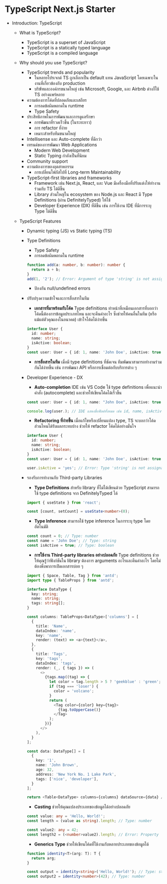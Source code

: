 # TypeScript Next.js Starter

- Introduction: TypeScript

  - What is TypeScript?
    - TypeScript is a superset of JavaScript
    - TypeScript is a statically typed language
    - TypeScript is a compiled language
  - Why should you use TypeScript?
    - TypeScript trends and popularity
      - ในหลายโปรเจกต์ TS ถูกเลือกเป็น default แทน JavaScript โดยเฉพาะในงานที่เกี่ยวข้องกับ production
      - บริษัทและองค์กรขนาดใหญ่ เช่น Microsoft, Google, และ Airbnb ต่างก็ใช้ TS อย่างแพร่หลาย
    - ความต้องการโค้ดที่ปลอดภัยและเสถียร
      - การลดข้อผิดพลาดใน runtime
      - Type Safety
    - ประสิทธิภาพในการพัฒนาและการดูแลรักษา
      - การพัฒนาที่รวดเร็วขึ้น (ในระยะยาว)
      - การ refactor ที่ง่าย
      - เหมาะสำหรับทีมขนาดใหญ่
    - Intellisense และ Auto-complete ที่ดีกว่า
    - เทรนด์ของการพัฒนา Web Applications
      - Modern Web Development
      - Static Typing กำลังเป็นที่นิยม
    - Community support
    - ความต้องการของอุตสาหกรรม
      - การเปลี่ยนโฟกัสไปที่ Long-term Maintainability
    - TypeScript-first libraries and frameworks
      - Framework เช่น Next.js, React, และ Vue มีเครื่องมือที่ปรับแต่งให้ทำงานร่วมกับ TS ได้ดีขึ้น
      - Library ส่วนใหญ่ใน ecosystem ของ Node.js และ React มี Type Definitions (ผ่าน DefinitelyTyped) ให้ใช้
      - Developer Experience (DX) ที่ดีขึ้น เช่น การใช้งาน IDE ที่มีการระบุ Type ได้ดีขึ้น
  - TypeScript Features

    - Dynamic typing (JS) vs Static typing (TS)
    - Type Definitions

      - Type Safety
      - การลดข้อผิดพลาดใน runtime

      ```typescript
      function add(a: number, b: number): number {
        return a + b;
      }
      add(1, '2'); // Error: Argument of type 'string' is not assignable to parameter of type 'number'.
      ```

      - ป้องกัน null/undefined errors

    - ปรับปรุงความเข้าใจและการสื่อสารในทีม

      - **เอกสารที่มาพร้อมกับโค้ด** Type definitions ทำหน้าที่เหมือนเอกสารที่บอกว่าโค้ดนี้ต้องการข้อมูลประเภทไหน และจะคืนค่าอะไร ซึ่งช่วยให้คนอื่นในทีม (หรือแม้แต่ตัวคุณเองในอนาคต) เข้าใจโค้ดได้ง่ายขึ้น

      ```typescript
      interface User {
        id: number;
        name: string;
        isActive: boolean;
      }
      const user: User = { id: 1, name: 'John Doe', isActive: true };
      ```

      - **การสื่อสารในทีม** เมื่อมี type definitions ที่ชัดเจน ทีมพัฒนาสามารถทำงานร่วมกันได้ง่ายขึ้น เช่น การพัฒนา API หรือการเชื่อมต่อกับบริการต่าง ๆ

    - Developer Experience - DX

      - **Auto-completion** IDE เช่น VS Code ใช้ type definitions เพื่อแนะนำคำสั่ง (autocomplete) และช่วยให้เขียนโค้ดได้เร็วขึ้น

      ```typescript
      const user: User = { id: 1, name: "John Doe", isActive: true };

      console.log(user.); // IDE แสดงชื่อฟิลด์ทั้งหมด เช่น id, name, isActive
      ```

      - **Refactoring ที่ง่ายขึ้น** เมื่อแก้ไขหรือเปลี่ยนแปลง type, TS จะบอกว่าโค้ดส่วนไหนได้รับผลกระทบบ้าง ช่วยให้ refactor โค้ดได้อย่างมั่นใจ

      ```typescript
      interface User {
        id: number;
        name: string;
        isActive: boolean;
      }
      const user: User = { id: 1, name: 'John Doe', isActive: true };

      user.isActive = 'yes'; // Error: Type 'string' is not assignable to type 'boolean'.
      ```

    - รองรับการทำงานกับ Third-party Libraries

      - **Type Definitions** สำหรับ library ที่ไม่ได้เขียนด้วย TypeScript สามารถใช้ type definitions จาก DefinitelyTyped ได้

      ```typescript
      import { useState } from 'react';

      const [count, setCount] = useState<number>(0);
      ```

      - **Type Inference** สามารถใช้ type inference ในการระบุ type โดยอัตโนมัติ

      ```typescript
      const count = 0; // Type: number
      const name = 'John Doe'; // Type: string
      const isActive = true; // Type: boolean
      ```

      - **การใช้งาน Third-party libraries อย่างปลอดภัย** Type definitions ช่วยให้คุณรู้ว่าฟังก์ชันใน library ต้องการ arguments อะไรและคืนค่าอะไร โดยไม่ต้องพึ่งพาการเปิดเอกสารบ่อย ๆ

      ```typescript
      import { Space, Table, Tag } from 'antd';
      import type { TableProps } from 'antd';

      interface DataType {
        key: string;
        name: string;
        tags: string[];
      }

      const columns: TableProps<DataType>['columns'] = [
        {
          title: 'Name',
          dataIndex: 'name',
          key: 'name',
          render: (text) => <a>{text}</a>,
        },
        {
          title: 'Tags',
          key: 'tags',
          dataIndex: 'tags',
          render: (_, { tags }) => (
            <>
              {tags.map((tag) => {
                let color = tag.length > 5 ? 'geekblue' : 'green';
                if (tag === 'loser') {
                  color = 'volcano';
                }
                return (
                  <Tag color={color} key={tag}>
                    {tag.toUpperCase()}
                  </Tag>
                );
              })}
            </>
          ),
        }
      ];

      const data: DataType[] = [
        {
          key: '1',
          name: 'John Brown',
          age: 32,
          address: 'New York No. 1 Lake Park',
          tags: ['nice', 'developer'],
        }
      ];

      return <Table<DataType> columns={columns} dataSource={data} />;
      ```

      - **Casting** ช่วยให้คุณแปลงประเภทของข้อมูลได้อย่างปลอดภัย

      ```typescript
      const value: any = 'Hello, World!';
      const length = (value as string).length; // Type: number

      const value2: any = 42;
      const length2 = (<number>value2).length; // Error: Property 'length' does not exist on type 'number'.
      ```

      - **Generics Type** ช่วยให้เขียนโค้ดที่ใช้งานกับหลายประเภทของข้อมูลได้

      ```typescript
      function identity<T>(arg: T): T {
        return arg;
      }

      const output = identity<string>('Hello, World!'); // Type: string
      const output2 = identity<number>(42); // Type: number
      ```

<!--
  - Type Safety
  - Static Typing
  - Interfaces
  - Classes
  - Generics
  - Enums
  - Type Inference -->
